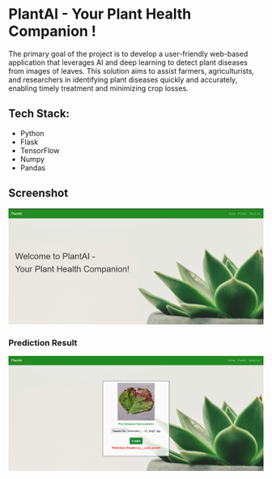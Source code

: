 # PlantAI - Your Plant Health Companion !

The primary goal of the project is to develop a user-friendly web-based application that leverages AI and deep learning to detect plant diseases from images of leaves. This solution aims to assist farmers, agriculturists, and researchers in identifying plant diseases quickly and accurately, enabling timely treatment and minimizing crop losses.
## Tech Stack: 
 - Python
 -  Flask
 -  TensorFlow
 -  Numpy
 -  Pandas



## Screenshot
[![GitHub Logo](https://github.com/Ashutosh-Rane/PlantAI-Plant-Disease-Prediction-Using-AI/blob/main/Results/Home_Page.png)](https://github.com)

###  Prediction Result

[![GitHub Logo](https://github.com/Ashutosh-Rane/PlantAI-Plant-Disease-Prediction-Using-AI/blob/main/Results/Prediction_Results/Prediction_3.png)](https://github.com)
